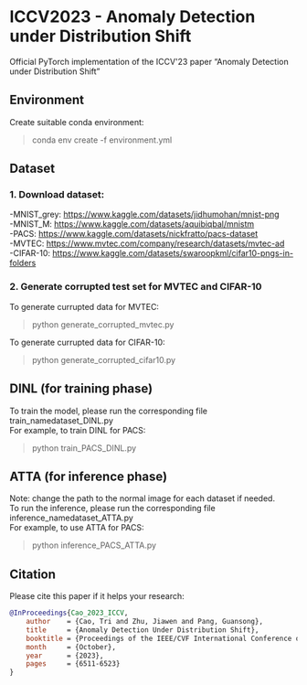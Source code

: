 # ICCV2023 - Anomaly Detection under Distribution Shift
Official PyTorch implementation of the ICCV'23 paper “Anomaly Detection under Distribution Shift”

## Environment
Create suitable conda environment:
> conda env create -f environment.yml
## Dataset
### 1. Download dataset: 
-MNIST_grey: https://www.kaggle.com/datasets/jidhumohan/mnist-png <br>
-MNIST_M: https://www.kaggle.com/datasets/aquibiqbal/mnistm <br>
-PACS: https://www.kaggle.com/datasets/nickfratto/pacs-dataset <br>
-MVTEC: https://www.mvtec.com/company/research/datasets/mvtec-ad <br>
-CIFAR-10: https://www.kaggle.com/datasets/swaroopkml/cifar10-pngs-in-folders <br>

### 2. Generate corrupted test set for MVTEC and CIFAR-10
To generate currupted data for MVTEC: 
> python generate_corrupted_mvtec.py

To generate currupted data for CIFAR-10: 
> python generate_corrupted_cifar10.py
## DINL (for training phase)
To train the model, please run the corresponding file train_namedataset_DINL.py <br>
For example, to train DINL for PACS:
> python train_PACS_DINL.py

## ATTA (for inference phase)
Note: change the path to the normal image for each dataset if needed. <br>
To run the inference, please run the corresponding file inference_namedataset_ATTA.py <br>
For example, to use ATTA for PACS:
> python inference_PACS_ATTA.py

## Citation
Please cite this paper if it helps your research:
```bibtex
@InProceedings{Cao_2023_ICCV,
    author    = {Cao, Tri and Zhu, Jiawen and Pang, Guansong},
    title     = {Anomaly Detection Under Distribution Shift},
    booktitle = {Proceedings of the IEEE/CVF International Conference on Computer Vision (ICCV)},
    month     = {October},
    year      = {2023},
    pages     = {6511-6523}
}
```







